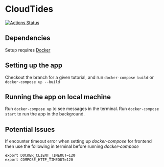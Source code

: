 # CloudTides
[![Actions Status](https://github.com/dzl84/CloudTides/workflows/{workflow_name}/badge.svg)](https://github.com/dzl84/CloudTides/actions)

## Dependencies

Setup requires [Docker](https://docs.docker.com/install/)

## Setting up the app

Checkout the branch for a given tutorial, and run `docker-compose build` or `docker-compose up --build`

## Running the app on local machine

Run `docker-compose up` to see messages in the terminal. Run `docker-compose start` to run the app in the background.

## Potential Issues
If encounter timeout error when setting up *docker-compose* for frontend then use the following in terminal before running *docker-compose*
```
export DOCKER_CLIENT_TIMEOUT=120
export COMPOSE_HTTP_TIMEOUT=120
```
